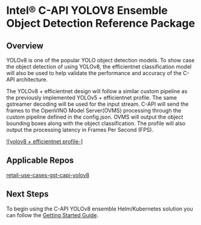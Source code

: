 # Intel® C-API YOLOV8 Ensemble Object Detection Reference Package

## Overview

YOLOv8 is one of the popular YOLO object detection models. To show case the object detection of using YOLOv8, the efficientnet classification model will also be used to help validate the performance and accuracy of the C-API architecture.

The YOLOv8 + efficientnet design will follow a similar custom pipeline as the previously implemented YOLOv5 + efficientnet profile. The same gstreamer decoding will be used for the input stream. C-API will send the frames to the OpenVINO Model Server(OVMS) processing through the custom pipeline defined in the config.json. OVMS will output the object bounding boxes along with the object classification. The profile will also output the processing latency in Frames Per Second (FPS).

[![yolov8 + efficientnet profile-]](./images/yolov8-efficientnet-profile.jpg)

## Applicable Repos

[retail-use-cases-gst-capi-yolov8](https://github.com/intel-retail/retail-use-cases/tree/main/use-cases/gst_capi)

## Next Steps

To begin using the C-API YOLOv8 ensemble Helm/Kubernetes solution you can follow the [Getting Started Guide](./getting_started.md). 
